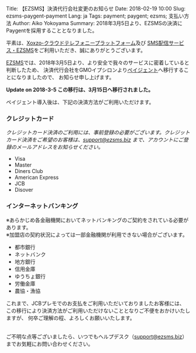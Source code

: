 Title: 【EZSMS】決済代行会社変更のお知らせ
Date: 2018-02-19 10:00
Slug: ezsms-paygent-payment
Lang: ja
Tags: payment; paygent; ezsms; 支払い方法
Author: Aiko Yokoyama
Summary: 2018年3月5日より、EZSMSの決済にPaygentを採用することとなりました。

平素は、[Xoxzo-クラウドテレフォニープラットフォーム](https://www.xoxzo.com/ja/)及び [SMS配信サービス・EZSMS](https://www.ezsms.biz/ja/)をご利用いただき、誠にありがとうございます。

[EZSMS](https://www.ezsms.biz/ja/)では、2018年3月5日より、より安全で我々のサービスに密着していると判断したため、
決済代行会社をGMOイプシロンより[ペイジェント](https://www.paygent.co.jp/)へ移行することになりましたので、
お知らせ申し上げます。

**Update on 2018-3-5 この移行は、3月15日へ移行されました。**

ペイジェント導入後は、下記の決済方法がご利用いただけます。

### クレジットカード
_クレジットカード決済のご利用には、事前登録の必要がございます。クレジットカード決済をご希望のお客様は、support@ezsms.biz まで、アカウントにご登録のメールアドレスをお知らせください。_

* Visa
* Master
* Diners Club
* American Express
* JCB
* Disover

### インターネットバンキング
※あらかじめ各金融機関においてネットバンキングのご契約をされている必要があります。</br>
※加盟店の契約状況によっては一部金融機関が利用できない場合がございます。<br>

* 都市銀行
* ネットバンク
* 地方銀行
* 信用金庫
* ゆうちょ銀行
* 労働金庫
* 農協・漁協

これまで、JCBプレモでのお支払をご利用いただいておりましたお客様には、
この移行により決済方法がご利用いただけないこととなりご不便をおかけいたしますが、
何卒ご理解の程、よろしくお願いいたします。</br><br>

ご不明な点等ございましたら、いつでもヘルプデスク（support@ezsms.biz）までお気軽にお問い合わせください。
